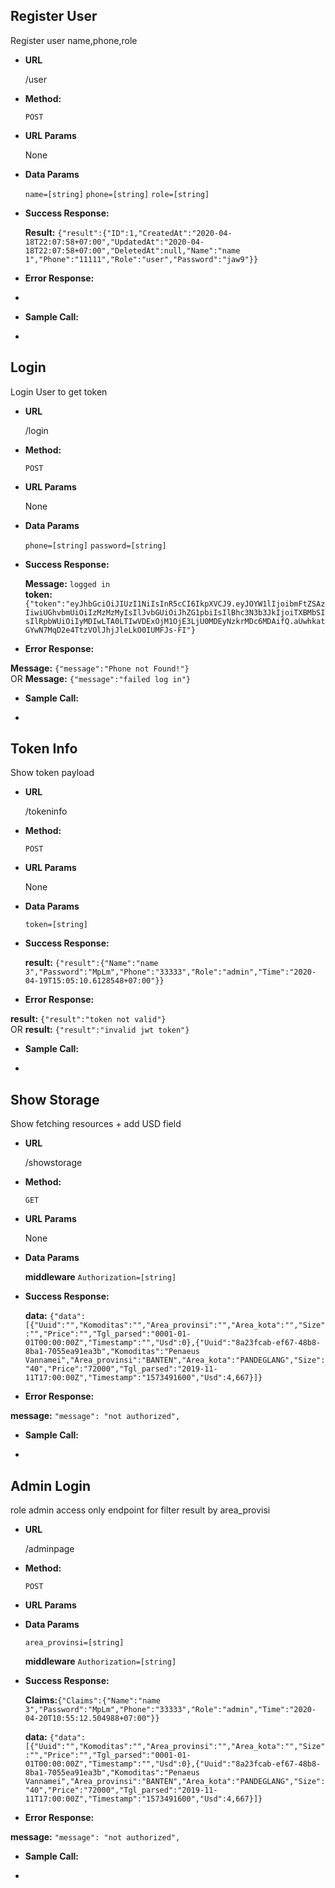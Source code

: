 **Register User**
----
 Register user name,phone,role

* **URL**

  /user

* **Method:**

  `POST`
  
*  **URL Params**

   None

* **Data Params**

  `name=[string]`
  `phone=[string]`
  `role=[string]` 

* **Success Response:**

 
    **Result:** `{"result":{"ID":1,"CreatedAt":"2020-04-18T22:07:58+07:00","UpdatedAt":"2020-04-18T22:07:58+07:00","DeletedAt":null,"Name":"name 1","Phone":"11111","Role":"user","Password":"jaw9"}}`
 
* **Error Response:**

-

* **Sample Call:**

-

**Login**
----
 Login User to get token

* **URL**

  /login

* **Method:**

  `POST`
  
*  **URL Params**

   None

* **Data Params**

  `phone=[string]` 
  `password=[string]`
   

* **Success Response:**

    **Message:** `logged in` <br> 
    **token:** `{"token":"eyJhbGciOiJIUzI1NiIsInR5cCI6IkpXVCJ9.eyJOYW1lIjoibmFtZSAzIiwiUGhvbmUiOiIzMzMzMyIsIlJvbGUiOiJhZG1pbiIsIlBhc3N3b3JkIjoiTXBMbSIsIlRpbWUiOiIyMDIwLTA0LTIwVDExOjM1OjE3LjU0MDEyNzkrMDc6MDAifQ.aUwhkatGYwN7MqD2e4TtzVOlJhjJleLkO0IUMFJs-FI"}`
 
* **Error Response:**

 **Message:** `{"message":"Phone not Found!"}` <br>
 OR 
**Message:** `{"message":"failed log in"}` <br>

* **Sample Call:**

-

**Token Info**
----
 Show token payload

* **URL**

  /tokeninfo

* **Method:**

  `POST`
  
*  **URL Params**

   None

* **Data Params**

  `token=[string]` 
  
   

* **Success Response:**

    **result:** `{"result":{"Name":"name 3","Password":"MpLm","Phone":"33333","Role":"admin","Time":"2020-04-19T15:05:10.6128548+07:00"}}`
 
* **Error Response:**

 **result:** `{"result":"token not valid"}` <br>
 OR 
**result:** `{"result":"invalid jwt token"}` <br>

* **Sample Call:**

-

**Show Storage**
----
Show fetching resources + add USD field

* **URL**

  /showstorage

* **Method:**

  `GET`
  
*  **URL Params**

   None

* **Data Params**

  **middleware**
  `Authorization=[string]` 
  
   

* **Success Response:**

    **data:** `{"data":[{"Uuid":"","Komoditas":"","Area_provinsi":"","Area_kota":"","Size":"","Price":"","Tgl_parsed":"0001-01-01T00:00:00Z","Timestamp":"","Usd":0},{"Uuid":"8a23fcab-ef67-48b8-8ba1-7055ea91ea3b","Komoditas":"Penaeus Vannamei","Area_provinsi":"BANTEN","Area_kota":"PANDEGLANG","Size":"40","Price":"72000","Tgl_parsed":"2019-11-11T17:00:00Z","Timestamp":"1573491600","Usd":4,667}]}`
 
* **Error Response:**

 **message:** `"message": "not authorized",` <br>

* **Sample Call:**

-

**Admin Login**
----
role admin access only endpoint for filter result by area_provisi

* **URL**

  /adminpage

* **Method:**

  `POST`
  
*  **URL Params**



* **Data Params**

     `area_provinsi=[string]`

  **middleware**
  `Authorization=[string]` 
  
   

* **Success Response:**

    **Claims:**`{"Claims":{"Name":"name 3","Password":"MpLm","Phone":"33333","Role":"admin","Time":"2020-04-20T10:55:12.504988+07:00"}}`<br>

    **data:** `{"data":[{"Uuid":"","Komoditas":"","Area_provinsi":"","Area_kota":"","Size":"","Price":"","Tgl_parsed":"0001-01-01T00:00:00Z","Timestamp":"","Usd":0},{"Uuid":"8a23fcab-ef67-48b8-8ba1-7055ea91ea3b","Komoditas":"Penaeus Vannamei","Area_provinsi":"BANTEN","Area_kota":"PANDEGLANG","Size":"40","Price":"72000","Tgl_parsed":"2019-11-11T17:00:00Z","Timestamp":"1573491600","Usd":4,667}]}`
 
* **Error Response:**

 **message:** `"message": "not authorized",` <br>

* **Sample Call:**

-


